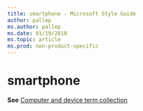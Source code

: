 ```yaml
---
title: smartphone - Microsoft Style Guide
author: pallep
ms.author: pallep
ms.date: 01/19/2018
ms.topic: article
ms.prod: non-product-specific
---
```


# smartphone

**See** [Computer and device term collection](/style-guide/a-z-word-list-term-collections/term-collections/computer-device-terms)

